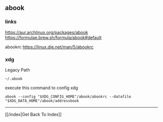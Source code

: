 ## abook

### links
https://aur.archlinux.org/packages/abook
https://formulae.brew.sh/formula/abook#default

abookrc
https://linux.die.net/man/5/abookrc

### xdg
Legacy Path
```
~/.abook
```
execute this command to config xdg
```
abook --config "$XDG_CONFIG_HOME"/abook/abookrc --datafile "$XDG_DATA_HOME"/abook/addressbook
```


---

[[/index|Get Back To Index]]
